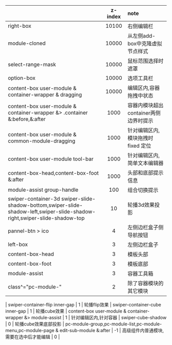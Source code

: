 |                                                                                                                               |z-index| note                     |
|:------------------------------------------------------------------------------------------------------------------------------|:-----:|:-------------------------|
| right-box                                                                                                                     | 10100 | 右侧编辑栏
| module-cloned                                                                                                                 | 10000 | 从左侧add-box中克隆虚拟节点样式
| select-range-mask                                                                                                             | 10000 | 鼠标范围选择时遮罩
| option-box                                                                                                                    | 10000 | 选项工具栏
| content-box  user-module & container-wrapper & dragging                                                                       | 10000 | 编辑区内,容器拖拽中状态
| content-box  user-module & container-wrapper &> .container &:before,&:after                                                   | 1000  | 容器内模块超出 container两侧边界时提示
| content-box  user-module & common-module-dragging                                                                             | 1000  | 针对编辑区内,模块拖拽时 fixed 定位
| content-box  user-module  tool-bar                                                                                            | 1000  | 针对编辑区内,简单文本编辑器
| content-box-head,content-box-foot &:after                                                                                     | 1000  | 头部和底部提示信息
| module-assist  group-handle                                                                                                   | 100   | 组合切换提示
| swiper-container-3d  swiper-slide-shadow-bottom,swiper-slide-shadow-left,swiper-slide-shadow-right,swiper-slide-shadow-top    | 10    | 轮播3d效果投影 
| pannel-btn > ico                                                                                                              | 4     | 左侧边栏盒子侧导航按钮
| left-box                                                                                                                      | 3     | 左侧边栏盒子
| content-box-head                                                                                                              | 3     | 模板头部
| content-box-foot                                                                                                              | 3     | 模板底部
| module-assist                                                                                                                 | 3     | 容器工具箱
| class^="pc-module-"                                                                                                           | 2     | 除了容器模块的其它模块

| swiper-container-flip  inner-gap                                                                                              | 1     | 轮播flip效果
| swiper-container-cube  inner-gap                                                                                              | 1     | 轮播cube效果
| content-box  user-module & container-wrapper &> module-assist                                                                 | 1     | 针对编辑区内,针对容器
| swiper-cube-shadow                                                                                                            | 0     | 轮播cube效果底部投影
| pc-module-group,pc-module-list,pc-module-menu,pc-module-page & edit-sub-module &:after                                        | -1    | 高级组件内普通模块,需要在选中后才能编辑                                           | 0     |







